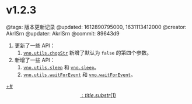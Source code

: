 # v1.2.3

@tags: 版本更新记录
@updated: 1612890795000, 1631113412000
@creator: AkrISrn
@updater: AkrISrn
@commit: 89643d9

1. 更新了一些 API：
    1. [`vno.utils.chopStr`](/zh/api/utils.md "#") 新增了默认为 `false` 的第四个参数。
1. 新增了一些 API：
    1. [`vno.utils.sleep`](/zh/api/utils.md "#") 和 [`vno.sleep`](/zh/api/vno.md "#")。
    1. [`vno.utils.waitForEvent`](/zh/api/utils.md "#") 和 [`vno.waitForEvent`](/zh/api/vno.md "#")。

[+#$$: title.substr(1) $$](/zh/releases/download.md)
